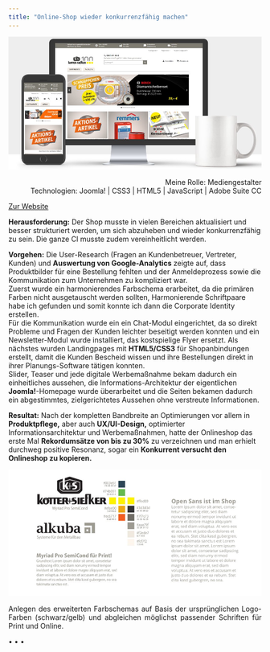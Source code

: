 ```yaml
---
title: "Online-Shop wieder konkurrenzfähig machen"
---
```


![Online-Shop von K + S](../images/KS-ShopMockup.jpg)

<p style="font-size: var(--fs-small-text);text-align: right;">Meine Rolle: Mediengestalter<br/>Technologien: Joomla! | CSS3 | HTML5 | JavaScript | Adobe Suite CC</p>

[Zur Website](https://shop.ks-info.com/shop.php)

**Herausforderung:** Der Shop musste in vielen Bereichen aktualisiert und besser strukturiert werden, um sich abzuheben und wieder konkurrenzfähig zu sein. Die ganze CI musste zudem vereinheitlicht werden.

**Vorgehen:** Die User-Research (Fragen an Kundenbetreuer, Vertreter, Kunden) und **Auswertung von Google-Analytics** zeigte auf, dass Produktbilder für eine Bestellung fehlten und der Anmeldeprozess sowie die Kommunikation zum Unternehmen zu kompliziert war.<br/>
Zuerst wurde ein harmonierendes Farbschema erarbeitet, da die primären Farben nicht ausgetauscht werden sollten, Harmonierende Schriftpaare habe ich gefunden und somit konnte ich dann die Corporate Identity erstellen.<br/>
Für die Kommunikation wurde ein ein Chat-Modul eingerichtet, da so direkt Probleme und Fragen der Kunden leichter beseitigt werden konnten und ein Newsletter-Modul wurde installiert, das kostspielige Flyer ersetzt. Als nächstes wurden Landingpages mit **HTML5/CSS3** für Shopanbindungen erstellt, damit die Kunden Bescheid wissen und ihre Bestellungen direkt in ihrer Planungs-Software tätigen konnten.<br/>
Slider, Teaser und jede digitale Werbemaßnahme bekam dadurch ein einheitliches aussehen, die Informations-Architektur der eigentlichen **Joomla!**-Homepage wurde überarbeitet und die Seiten bekamen dadurch ein abgestimmtes, zielgerichtetes Aussehen ohne verstreute Informationen.<br/>

**Resultat:** Nach der kompletten Bandbreite an Optimierungen vor allem in **Produktpflege,** aber auch **UX/UI-Design,** optimierter Informationsarchitektur und Werbemaßnahmen, hatte der Onlineshop das erste Mal **Rekordumsätze von bis zu 30%** zu verzeichnen und man erhielt durchweg positive Resonanz, sogar ein **Konkurrent versucht den Onlineshop zu kopieren.**

![Corporate Identity von K + S](../images/KS-CI.jpg)

<p style="font-size: var(--fs-small-text);text-align: justify;">Anlegen des erweiterten Farbschemas auf Basis der ursprünglichen Logo-Farben (schwarz/gelb) und abgleichen möglichst passender Schriften für Print und Online.</p>

<p>&bull; &bull; &bull;</p>

